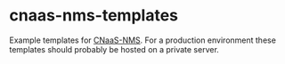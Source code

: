 # cnaas-nms-templates
Example templates for [CNaaS-NMS](https://github.com/SUNET/cnaas-nms). 
For a production environment these templates should probably be hosted on a private server.

